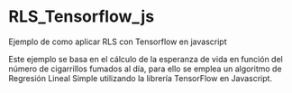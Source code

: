 # RLS_Tensorflow_js
Ejemplo de como aplicar RLS con Tensorflow en javascript

Este ejemplo se basa en el cálculo de la esperanza de vida en función del número de cigarrillos fumados al día, para ello se emplea un algoritmo de Regresión Lineal Simple utilizando la librería TensorFlow en Javascript. 
